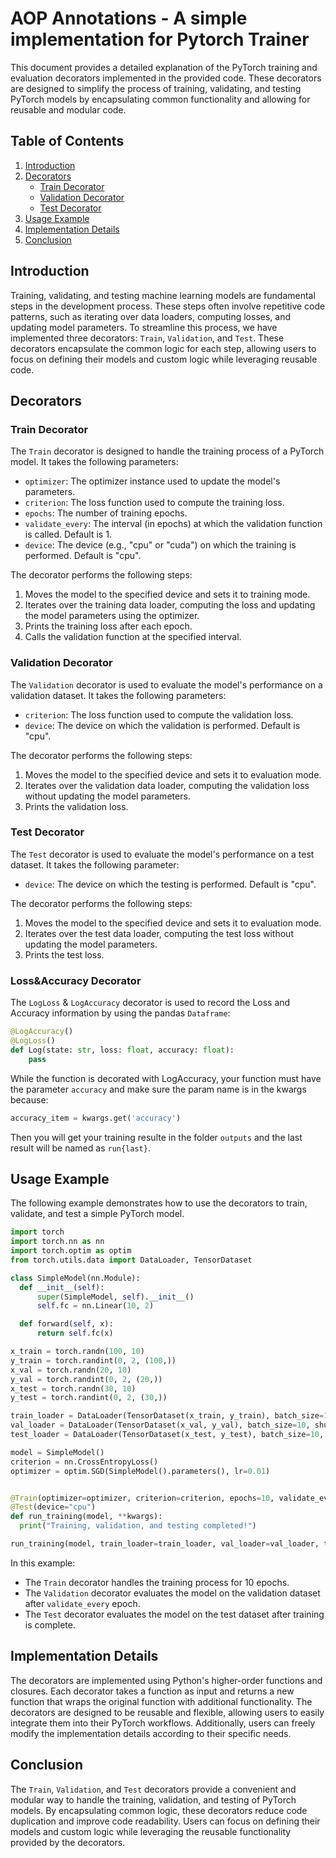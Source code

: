 # AOP Annotations - A simple implementation for Pytorch Trainer

This document provides a detailed explanation of the PyTorch training and evaluation decorators implemented in the provided code. These decorators are designed to simplify the process of training, validating, and testing PyTorch models by encapsulating common functionality and allowing for reusable and modular code.

## Table of Contents
1. [Introduction](#introduction)
2. [Decorators](#decorators)
    - [Train Decorator](#train-decorator)
    - [Validation Decorator](#validation-decorator)
    - [Test Decorator](#test-decorator)
3. [Usage Example](#usage-example)
4. [Implementation Details](#implementation-details)
5. [Conclusion](#conclusion)

## Introduction

Training, validating, and testing machine learning models are fundamental steps in the development process. These steps often involve repetitive code patterns, such as iterating over data loaders, computing losses, and updating model parameters. To streamline this process, we have implemented three decorators: `Train`, `Validation`, and `Test`. These decorators encapsulate the common logic for each step, allowing users to focus on defining their models and custom logic while leveraging reusable code.

## Decorators

### Train Decorator

The `Train` decorator is designed to handle the training process of a PyTorch model. It takes the following parameters:
- `optimizer`: The optimizer instance used to update the model's parameters.
- `criterion`: The loss function used to compute the training loss.
- `epochs`: The number of training epochs.
- `validate_every`: The interval (in epochs) at which the validation function is called. Default is 1.
- `device`: The device (e.g., "cpu" or "cuda") on which the training is performed. Default is "cpu".

The decorator performs the following steps:
1. Moves the model to the specified device and sets it to training mode.
2. Iterates over the training data loader, computing the loss and updating the model parameters using the optimizer.
3. Prints the training loss after each epoch.
4. Calls the validation function at the specified interval.

### Validation Decorator

The `Validation` decorator is used to evaluate the model's performance on a validation dataset. It takes the following parameters:
- `criterion`: The loss function used to compute the validation loss.
- `device`: The device on which the validation is performed. Default is "cpu".

The decorator performs the following steps:
1. Moves the model to the specified device and sets it to evaluation mode.
2. Iterates over the validation data loader, computing the validation loss without updating the model parameters.
3. Prints the validation loss.

### Test Decorator

The `Test` decorator is used to evaluate the model's performance on a test dataset. It takes the following parameter:
- `device`: The device on which the testing is performed. Default is "cpu".

The decorator performs the following steps:
1. Moves the model to the specified device and sets it to evaluation mode.
2. Iterates over the test data loader, computing the test loss without updating the model parameters.
3. Prints the test loss.

### Loss&Accuracy Decorator

The `LogLoss` & `LogAccuracy` decorator is used to record the Loss and Accuracy information by using the pandas `Dataframe`:
```python
@LogAccuracy()
@LogLoss()
def Log(state: str, loss: float, accuracy: float):
    pass
```
While the function is decorated with LogAccuracy, your function must have the parameter `accuracy` and make sure the param name is in the kwargs because:
```python
accuracy_item = kwargs.get('accuracy')
```
Then you will get your training resulte in the folder `outputs` and the last result will be named as `run{last}`.

## Usage Example

The following example demonstrates how to use the decorators to train, validate, and test a simple PyTorch model.

```python
import torch
import torch.nn as nn
import torch.optim as optim
from torch.utils.data import DataLoader, TensorDataset

class SimpleModel(nn.Module):
  def __init__(self):
      super(SimpleModel, self).__init__()
      self.fc = nn.Linear(10, 2)

  def forward(self, x):
      return self.fc(x)

x_train = torch.randn(100, 10)
y_train = torch.randint(0, 2, (100,))
x_val = torch.randn(20, 10)
y_val = torch.randint(0, 2, (20,))
x_test = torch.randn(30, 10)
y_test = torch.randint(0, 2, (30,))

train_loader = DataLoader(TensorDataset(x_train, y_train), batch_size=10, shuffle=True)
val_loader = DataLoader(TensorDataset(x_val, y_val), batch_size=10, shuffle=False)
test_loader = DataLoader(TensorDataset(x_test, y_test), batch_size=10, shuffle=False)

model = SimpleModel()
criterion = nn.CrossEntropyLoss()
optimizer = optim.SGD(SimpleModel().parameters(), lr=0.01)


@Train(optimizer=optimizer, criterion=criterion, epochs=10, validate_every=1, device="cpu")
@Test(device="cpu")
def run_training(model, **kwargs):
  print("Training, validation, and testing completed!")

run_training(model, train_loader=train_loader, val_loader=val_loader, test_loader=test_loader, validate_func=Validation(criterion=criterion, device="cpu")(lambda *args, **kwargs: None))
```

In this example:
- The `Train` decorator handles the training process for 10 epochs.
- The `Validation` decorator evaluates the model on the validation dataset after `validate_every` epoch.
- The `Test` decorator evaluates the model on the test dataset after training is complete.

## Implementation Details

The decorators are implemented using Python's higher-order functions and closures. Each decorator takes a function as input and returns a new function that wraps the original function with additional functionality. The decorators are designed to be reusable and flexible, allowing users to easily integrate them into their PyTorch workflows. Additionally, users can freely modify the implementation details according to their specific needs.

## Conclusion

The `Train`, `Validation`, and `Test` decorators provide a convenient and modular way to handle the training, validation, and testing of PyTorch models. By encapsulating common logic, these decorators reduce code duplication and improve code readability. Users can focus on defining their models and custom logic while leveraging the reusable functionality provided by the decorators.